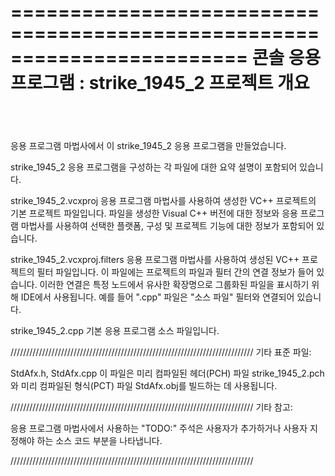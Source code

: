 ﻿========================================================================
    콘솔 응용 프로그램 : strike_1945_2 프로젝트 개요
========================================================================


##   


응용 프로그램 마법사에서 이 strike_1945_2 응용 프로그램을 만들었습니다.

strike_1945_2 응용 프로그램을 구성하는 각 파일에 대한
요약 설명이 포함되어 있습니다.


strike_1945_2.vcxproj
    응용 프로그램 마법사를 사용하여 생성한 VC++ 프로젝트의 기본 프로젝트 파일입니다. 파일을 생성한 Visual C++ 버전에 대한 정보와 응용 프로그램 마법사를 사용하여 선택한 플랫폼, 구성 및 프로젝트 기능에 대한 정보가 포함되어 있습니다.

strike_1945_2.vcxproj.filters
    응용 프로그램 마법사를 사용하여 생성된 VC++ 프로젝트의 필터 파일입니다. 이 파일에는 프로젝트의 파일과 필터 간의 연결 정보가 들어 있습니다. 이러한 연결은 특정 노드에서 유사한 확장명으로 그룹화된 파일을 표시하기 위해 IDE에서 사용됩니다. 예를 들어 ".cpp" 파일은 "소스 파일" 필터와 연결되어 있습니다.

strike_1945_2.cpp
    기본 응용 프로그램 소스 파일입니다.

/////////////////////////////////////////////////////////////////////////////
기타 표준 파일:

StdAfx.h, StdAfx.cpp
    이 파일은 미리 컴파일된 헤더(PCH) 파일 strike_1945_2.pch와 미리 컴파일된 형식(PCT) 파일 StdAfx.obj를 빌드하는 데 사용됩니다.

/////////////////////////////////////////////////////////////////////////////
기타 참고:

응용 프로그램 마법사에서 사용하는 "TODO:" 주석은 사용자가 추가하거나 사용자 지정해야 하는 소스 코드 부분을 나타냅니다.

/////////////////////////////////////////////////////////////////////////////
